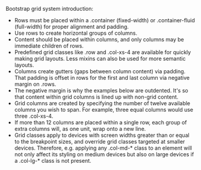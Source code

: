 Bootstrap grid system introduction:

* Rows must be placed within a .container (fixed-width) or .container-fluid
  (full-width) for proper alignment and padding.
* Use rows to create horizontal groups of columns.
* Content should be placed within columns, and only columns may be immediate
  children of rows.
* Predefined grid classes like .row and .col-xs-4 are available for quickly
  making grid layouts. Less mixins can also be used for more semantic layouts.
* Columns create gutters (gaps between column content) via padding. That
  padding is offset in rows for the first and last column via negative margin
  on .rows.
* The negative margin is why the examples below are outdented. It's so that
  content within grid columns is lined up with non-grid content.
* Grid columns are created by specifying the number of twelve available columns
  you wish to span. For example, three equal columns would use three .col-xs-4.
* If more than 12 columns are placed within a single row, each group of extra
  columns will, as one unit, wrap onto a new line.
* Grid classes apply to devices with screen widths greater than or equal to the
  breakpoint sizes, and override grid classes targeted at smaller devices.
  Therefore, e.g. applying any .col-md-* class to an element will not only
  affect its styling on medium devices but also on large devices if a .col-lg-*
  class is not present.
